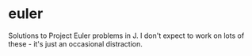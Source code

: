 # euler

Solutions to Project Euler problems in J.
I don't expect to work on lots of these - it's just an occasional distraction.

